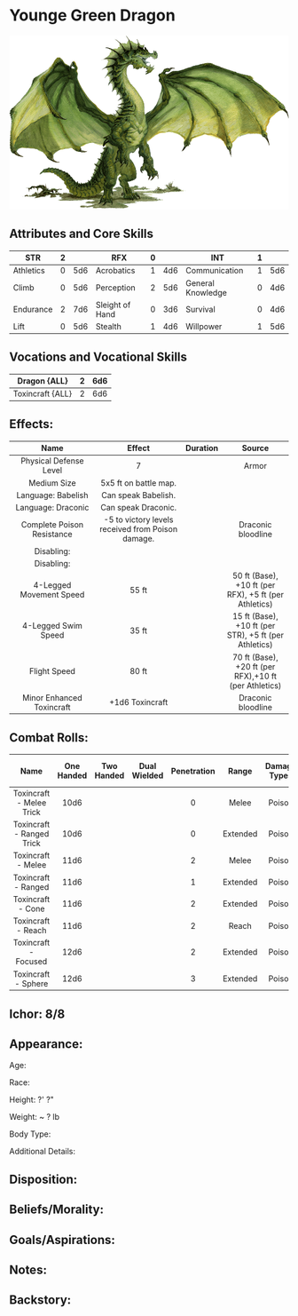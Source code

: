 # Younge Green Dragon

![NotMyImage](YoungeGreenDragon.png)

## Attributes and Core Skills

| STR       | 2 |    | RFX             | 0 |    | INT               | 1 |    |
| --------- | :-: | :-: | --------------- | :-: | :-: | ----------------- | :-: | :-: |
| Athletics | 0 | 5d6 | Acrobatics      | 1 | 4d6 | Communication     | 1 | 5d6 |
| Climb     | 0 | 5d6 | Perception      | 2 | 5d6 | General Knowledge | 0 | 4d6 |
| Endurance | 2 | 7d6 | Sleight of Hand | 0 | 3d6 | Survival          | 0 | 4d6 |
| Lift      | 0 | 5d6 | Stealth         | 1 | 4d6 | Willpower         | 1 | 5d6 |

## Vocations and Vocational Skills

| Dragon {ALL}     | 2 | 6d6 |
| ---------------- | :-: | :-: |
| Toxincraft {ALL} | 2 | 6d6 |

## Effects:

|            Name            |                      Effect                      | Duration |                        Source                        |
| :------------------------: | :-----------------------------------------------: | :------: | :---------------------------------------------------: |
|   Physical Defense Level   |                         7                         |          |                         Armor                         |
|        Medium Size        |               5x5 ft on battle map.               |          |                                                      |
|     Language: Babelish     |                Can speak Babelish.                |          |                                                      |
|    Language: Draconic    |               Can speak Draconic.               |          |                                                      |
| Complete Poison Resistance | -5 to victory levels received from Poison damage. |          |                  Draconic bloodline                  |
|         Disabling:         |                                                  |          |                                                      |
|         Disabling:         |                                                  |          |                                                      |
|  4-Legged Movement Speed  |                       55 ft                       |          | 50 ft (Base), +10 ft (per RFX), +5 ft (per Athletics) |
|    4-Legged Swim Speed    |                       35 ft                       |          | 15 ft (Base), +10 ft (per STR), +5 ft (per Athletics) |
|        Flight Speed        |                       80 ft                       |          | 70 ft (Base), +20 ft (per RFX),+10 ft (per Athletics) |
| Minor Enhanced Toxincraft |                  +1d6 Toxincraft                  |          |                  Draconic bloodline                  |

## Combat Rolls:

|           Name           | One<br />Handed | Two<br />Handed | Dual<br />Wielded | Penetration |  Range  | Damage<br />Types | Engageable<br />Opponents | Area Of<br />Effect | Resource<br />Class |
| :-----------------------: | :-------------: | :-------------: | :---------------: | :---------: | :------: | :---------------: | :-----------------------: | :-----------------: | :-----------------: |
| Toxincraft - Melee Trick |      10d6      |                |                  |      0      |  Melee  |      Poison      |           Rapid           |                    |        None        |
| Toxincraft - Ranged Trick |      10d6      |                |                  |      0      | Extended |      Poison      |         Standard         |                    |        None        |
|    Toxincraft - Melee    |      11d6      |                |                  |      2      |  Melee  |      Poison      |           Rapid           |                    |      1 (Ichor)      |
|    Toxincraft - Ranged    |      11d6      |                |                  |      1      | Extended |      Poison      |         Standard         |                    |      1 (Ichor)      |
|     Toxincraft - Cone     |      11d6      |                |                  |      2      | Extended |      Poison      |          Focused          |        Cone        |      1 (Ichor)      |
|    Toxincraft - Reach    |      11d6      |                |                  |      2      |  Reach  |      Poison      |           Rapid           |                    |      1 (Ichor)      |
|   Toxincraft - Focused   |      12d6      |                |                  |      2      | Extended |      Poison      |          Focused          |                    |      1 (Ichor)      |
|    Toxincraft - Sphere    |      12d6      |                |                  |      3      | Extended |      Poison      |          Focused          |       Sphere       |      2 (Ichor)      |

## Ichor: 8/8

## Appearance:

Age:

Race:

Height: ?' ?"

Weight: ~ ? lb

Body Type:

Additional Details:

## Disposition:

## Beliefs/Morality:

## Goals/Aspirations:

## Notes:

## Backstory:

